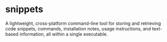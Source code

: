 # snippets
A lightweight, cross-platform command-line tool for storing and retrieving code snippets, commands, installation notes, usage instructions, and text-based information, all within a single executable.
